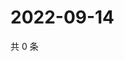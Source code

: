 # 2022-09-14

共 0 条

<!-- BEGIN WEIBO -->
<!-- 最后更新时间 Wed Sep 14 2022 22:17:15 GMT+0800 (China Standard Time) -->

<!-- END WEIBO -->
